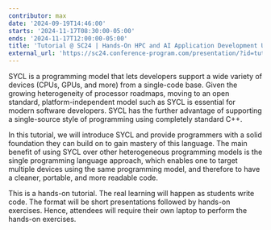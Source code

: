 ```yaml
---
contributor: max
date: '2024-09-19T14:46:00'
starts: '2024-11-17T08:30:00-05:00'
ends: '2024-11-17T12:00:00-05:00'
title: 'Tutorial @ SC24 | Hands-On HPC and AI Application Development Using C++ and SYCL'
external_url: 'https://sc24.conference-program.com/presentation/?id=tut117&sess=sess418'
---
```


SYCL is a programming model that lets developers support a wide variety of devices (CPUs, GPUs, and more)
from a single-code base. Given the growing heterogeneity of processor roadmaps, moving to an open standard, 
platform-independent model such as SYCL is essential for modern software developers. SYCL has the further 
advantage of supporting a single-source style of programming using completely standard C++.

In this tutorial, we will introduce SYCL and provide programmers with a solid foundation they can build on
to gain mastery of this language. The main benefit of using SYCL over other heterogeneous programming models
is the single programming language approach, which enables one to target multiple devices using the same programming model,
and therefore to have a cleaner, portable, and more readable code.

This is a hands-on tutorial. The real learning will happen as students write code. The format will be short presentations
followed by hands-on exercises. Hence, attendees will require their own laptop to perform the hands-on exercises.
